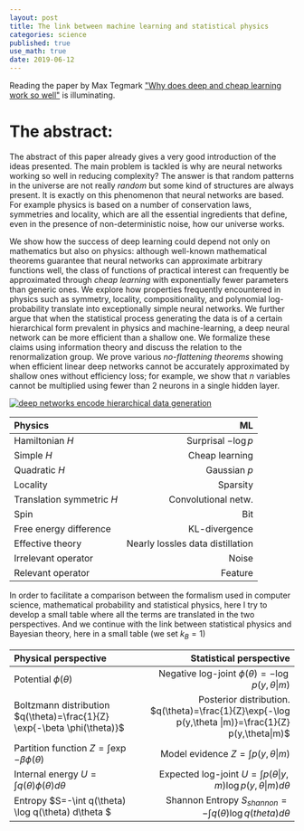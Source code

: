 ```yaml
---
layout: post
title: The link between machine learning and statistical physics
categories: science
published: true
use_math: true
date: 2019-06-12
---
```


Reading the paper by Max Tegmark ["Why does deep and cheap learning work so well"](https://arxiv.org/pdf/1608.08225.pdf) is illuminating.


# The abstract:

The abstract of this paper already gives a very good introduction of the ideas presented. The main problem is tackled is why are neural networks working so well in reducing complexity? The answer is that random patterns in the universe are not really *random* but some kind of structures are always present. It is exactly on this phenomenon that neural networks are based.
For example physics is based on a number of conservation laws, symmetries and locality, which are all the essential ingredients that define, even in the presence of non-deterministic noise, how our universe works.

We show how the success of deep learning could depend not only on mathematics but also on physics: although well-known mathematical theorems guarantee that neural networks can approximate arbitrary functions well, the class of functions of practical interest can frequently be approximated through *cheap learning* with exponentially fewer parameters than generic ones. 
We explore how properties frequently encountered in physics such as symmetry, locality, compositionality, and polynomial log-probability translate into exceptionally simple neural networks.
We further argue that when the statistical process generating the data is of a certain hierarchical form prevalent in physics and machine-learning, a deep neural network can be more efficient than a shallow one.
We formalize these claims using information theory and discuss the relation to the renormalization group. 
We prove various *no-flattening theorems* showing when efficient linear deep networks cannot be accurately approximated by shallow ones without efficiency loss; for example, we show that $n$ variables cannot be multiplied using fewer than 2 neurons in a single hidden layer.

[![deep networks encode hierarchical data generation](https://i.ytimg.com/an_webp/5MdSE-N0bxs/mqdefault_6s.webp?du=3000&sqp=CN-gpd8F&rs=AOn4CLBQHDHpJnmjp8OTGEyGL3QWe7CjYQ)](https://www.youtube.com/watch?v=5MdSE-N0bxs)


| Physics                   | ML                                |
|:--------------------------|----------------------------------:|
| Hamiltonian $H$           | Surprisal $-\log p$               |
| Simple $H$                | Cheap learning                    |
| Quadratic $H$             | Gaussian $p$                      |
| Locality                  | Sparsity                          |
| Translation symmetric $H$ | Convolutional netw.               |
| Spin                      | Bit                               |
| Free energy difference    | KL-divergence                     |
| Effective theory          | Nearly lossles data distillation  |
| Irrelevant operator       | Noise                             |
| Relevant operator         | Feature                           |


In order to facilitate a comparison between the formalism used in computer science, mathematical probability and statistical physics, here I try to develop a small table where all the terms are translated in the two perspectives.
And we continue with the link between statistical physics and Bayesian theory, here in a small table (we set $k_B=1$)


| Physical perspective                                                        | Statistical perspective                                                                                |
|:----------------------------------------------------------------------------|-------------------------------------------------------------------------------------------------------:|
| Potential $\phi(\theta)$                                                    | Negative log-joint $\phi( \theta ) = - \log p(y, \theta \| m)$                                         |
| Boltzmann distribution $q(\theta)=\frac{1}{Z} \exp{-\beta \phi(\theta)}$    | Posterior distribution. $q(\theta)=\frac{1}{Z}\exp{-\log p(y,\theta \|m)}=\frac{1}{Z} p(y,\theta\|m)$  |
| Partition function $Z=\int \exp{-\beta \phi(\theta)}$                       | Model evidence $Z=\int p(y,\theta \| m)$                                                               | 
| Internal energy $U=\int q(\theta) \phi(\theta) d\theta$                     | Expected log-joint $U=\int p(\theta \| y,m) \log p(y,\theta \|m) d\theta$                              |
| Entropy $S=-\int q(\theta) \log q(\theta) d\theta $                         | Shannon Entropy $S_{shannon} = -\int q(\theta) \log q(theta) d\theta$                                  |
